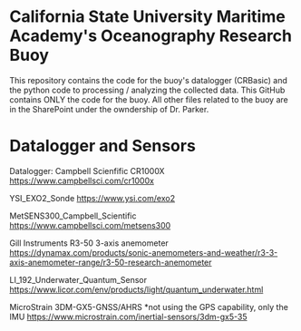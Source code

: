 # California State University Maritime Academy's Oceanography Research Buoy
This repository contains the code for the buoy's datalogger (CRBasic) and the python code to processing / analyzing the collected data. This GitHub contains ONLY the code for the buoy. All other files related to the buoy are in the SharePoint under the owndership of Dr. Parker. 

# Datalogger and Sensors
Datalogger: Campbell Scienfific CR1000X
https://www.campbellsci.com/cr1000x

YSI_EXO2_Sonde
https://www.ysi.com/exo2

MetSENS300_Campbell_Scientific
https://www.campbellsci.com/metsens300

Gill Instruments R3-50 3-axis anemometer
https://dynamax.com/products/sonic-anemometers-and-weather/r3-3-axis-anemometer-range/r3-50-research-anemometer

LI_192_Underwater_Quantum_Sensor
https://www.licor.com/env/products/light/quantum_underwater.html

MicroStrain 3DM-GX5-GNSS/AHRS 
*not using the GPS capability, only the IMU
https://www.microstrain.com/inertial-sensors/3dm-gx5-35
